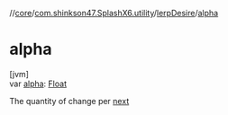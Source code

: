 //[core](../../../index.md)/[com.shinkson47.SplashX6.utility](../index.md)/[lerpDesire](index.md)/[alpha](alpha.md)

# alpha

[jvm]\
var [alpha](alpha.md): [Float](https://kotlinlang.org/api/latest/jvm/stdlib/kotlin/-float/index.html)

The quantity of change per [next](next.md)

